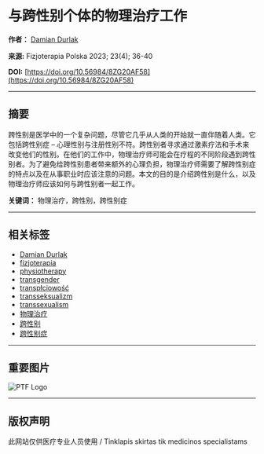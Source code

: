 # 与跨性别个体的物理治疗工作

**作者：** [Damian Durlak](https://fizjoterapiapolska.pl/zh/author/admin/)

**来源:** Fizjoterapia Polska 2023; 23(4); 36-40

**DOI:** [https://doi.org/10.56984/8ZG20AF58](https://doi.org/10.56984/8ZG20AF58)

---

## 摘要

跨性别是医学中的一个复杂问题，尽管它几乎从人类的开始就一直伴随着人类。它包括跨性别症 – 心理性别与注册性别不符。跨性别者寻求通过激素疗法和手术来改变他们的性别。在他们的工作中，物理治疗师可能会在疗程的不同阶段遇到跨性别者。为了避免给跨性别患者带来额外的心理负担，物理治疗师需要了解跨性别症的特点以及在从事职业时应该注意的问题。本文的目的是介绍跨性别是什么，以及物理治疗师应该如何与跨性别者一起工作。

**关键词：** 物理治疗，跨性别，跨性别症

---

## 相关标签

- [Damian Durlak](https://fizjoterapiapolska.pl/zh/tag/damian-durlak/)
- [fizjoterapia](https://fizjoterapiapolska.pl/zh/tag/fizjoterapia/)
- [physiotherapy](https://fizjoterapiapolska.pl/zh/tag/physiotherapy/)
- [transgender](https://fizjoterapiapolska.pl/zh/tag/transgender/)
- [transpłciowość](https://fizjoterapiapolska.pl/zh/tag/transplciowosc/)
- [transseksualizm](https://fizjoterapiapolska.pl/zh/tag/transseksualizm/)
- [transsexualism](https://fizjoterapiapolska.pl/zh/tag/transsexualism/)
- [物理治疗](https://fizjoterapiapolska.pl/zh/tag/%e7%89%a9%e7%90%86%e6%b2%bb%e7%96%97/)
- [跨性别](https://fizjoterapiapolska.pl/zh/tag/%e8%b7%a8%e6%80%a7%e5%88%ab/)
- [跨性别症](https://fizjoterapiapolska.pl/zh/tag/%e8%b7%a8%e6%80%a7%e5%88%ab%e7%97%87/)

---

## 重要图片

![PTF Logo](https://fizjoterapiapolska.pl/wp-content/uploads/2023/01/logo-PTF.jpg)

---

## 版权声明

此网站仅供医疗专业人员使用 / Tinklapis skirtas tik medicinos specialistams
<!-- tcd_original_link https://fizjoterapiapolska.pl/zh/article/praca-fizjoterapeuty-z-osobami-transplciowymi/ -->
